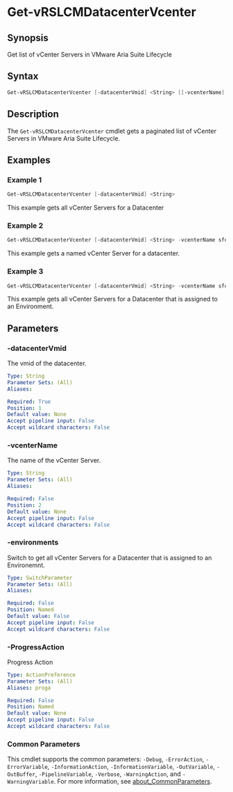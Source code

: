 # Get-vRSLCMDatacenterVcenter

## Synopsis

Get list of vCenter Servers in VMware Aria Suite Lifecycle

## Syntax

```powershell
Get-vRSLCMDatacenterVcenter [-datacenterVmid] <String> [[-vcenterName] <String>] [-environments] [-ProgressAction <ActionPreference>] [<CommonParameters>]
```

## Description

The `Get-vRSLCMDatacenterVcenter` cmdlet gets a paginated list of vCenter Servers in VMware Aria Suite Lifecycle.

## Examples

### Example 1

```powershell
Get-vRSLCMDatacenterVcenter [-datacenterVmid] <String> 
```

This example gets all vCenter Servers for a Datacenter

### Example 2

```powershell
Get-vRSLCMDatacenterVcenter [-datacenterVmid] <String> -vcenterName sfo-m01-vc01
```

This example gets a named vCenter Server for a datacenter.

### Example 3

```powershell
Get-vRSLCMDatacenterVcenter [-datacenterVmid] <String> -vcenterName sfo-m01-vc01 -environments
```

This example gets all vCenter Servers for a Datacenter that is assigned to an Environment.

## Parameters

### -datacenterVmid

The vmid of the datacenter.

```yaml
Type: String
Parameter Sets: (All)
Aliases:

Required: True
Position: 1
Default value: None
Accept pipeline input: False
Accept wildcard characters: False
```

### -vcenterName

The name of the vCenter Server.

```yaml
Type: String
Parameter Sets: (All)
Aliases:

Required: False
Position: 2
Default value: None
Accept pipeline input: False
Accept wildcard characters: False
```

### -environments

Switch to get all vCenter Servers for a Datacenter that is assigned to an Environemnt.

```yaml
Type: SwitchParameter
Parameter Sets: (All)
Aliases:

Required: False
Position: Named
Default value: False
Accept pipeline input: False
Accept wildcard characters: False
```

### -ProgressAction

Progress Action

```yaml
Type: ActionPreference
Parameter Sets: (All)
Aliases: proga

Required: False
Position: Named
Default value: None
Accept pipeline input: False
Accept wildcard characters: False
```

### Common Parameters

This cmdlet supports the common parameters: `-Debug`, `-ErrorAction`, `-ErrorVariable`, `-InformationAction`, `-InformationVariable`, `-OutVariable`, `-OutBuffer`, `-PipelineVariable`, `-Verbose`, `-WarningAction`, and `-WarningVariable`. For more information, see [about_CommonParameters](http://go.microsoft.com/fwlink/?LinkID=113216).
